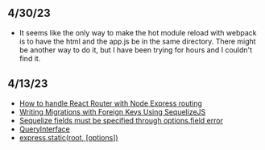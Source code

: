 ## 4/30/23
- It seems like the only way to make the hot module reload with webpack is to have the html and the app.js be in the same directory. There might be another way to do it, but I have been trying for hours and I couldn't find it.

## 4/13/23
- [How to handle React Router with Node Express routing](https://stackoverflow.com/questions/52334591/how-to-handle-react-router-with-node-express-routing)
- [Writing Migrations with Foreign Keys Using SequelizeJS](https://stackoverflow.com/questions/29904939/writing-migrations-with-foreign-keys-using-sequelizejs/47428160#47428160)
- [Sequelize fields must be specified through options.field error](https://stackoverflow.com/questions/71052181/sequelize-fields-must-be-specified-through-options-field-error)
- [QueryInterface](https://sequelize.org/api/v6/class/src/dialects/abstract/query-interface.js~queryinterface#instance-method-addConstraint)
- [express.static(root, [options])](https://expressjs.com/en/4x/api.html#express.static)